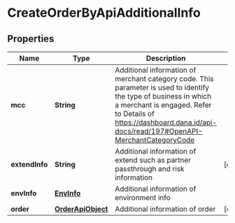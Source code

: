

# CreateOrderByApiAdditionalInfo


## Properties

| Name | Type | Description | Notes |
|------------ | ------------- | ------------- | -------------|
|**mcc** | **String** | Additional information of merchant category code. This parameter is used to identify the type of business in which a merchant is engaged. Refer to Details of https://dashboard.dana.id/api-docs/read/197#OpenAPI-MerchantCategoryCode |  |
|**extendInfo** | **String** | Additional information of extend such as partner passthrough and risk information |  [optional] |
|**envInfo** | [**EnvInfo**](EnvInfo.md) | Additional information of environment info |  |
|**order** | [**OrderApiObject**](OrderApiObject.md) | Additional information of order |  [optional] |



